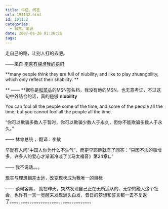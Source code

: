 ```yaml
---
title: 牛语、闲言
url: 191132.html
id: 191132
categories:
  - 日常。笔记
date: 2007-06-26 01:36:26
tags:
---
```


走自己的路，让别人打的去吧。

——来自 [<span class="Live_ControlsEx_Breadcrumb_Link"><span title="南京有棵想我的梧桐">南京有棵想我的梧桐</span></span>](http://zhoudakuan.spaces.live.com/)

**many people think they are full of niubility, and like to play zhuangbility, which only reflect their shability. **

**    —— **据称是[和菜头](http://www.hecaitou.com/)的MSN签名档，我没有他的MSN，也无意考证，不过这句中外结合的话，真的是够 **niubility**

You can fool all the people some of the time, and some of the people all the time, but you cannot fool all the people all the time.

“你可以欺骗多数人于暂时，你可以欺骗少数人于永久，但你不能欺骗多数人于永久。”

—— 林肯总统 ，翻译：李敖

早就有人问“中国人你为什么不生气”，而更早耶稣就有了回答：“只因不法的事增多，许多人的爱心才渐渐冷淡了(《马太福音》第24章)。”

—— 我不说话。。。

现实与理想相差太远，改变现状成为我唯一的目标

—— 谈何容易， 就在昨天，突然发现自己正在无所适从的、无奈的融入这个社会，也许有一天一觉醒来发现满头白发，昔日的梦想和誓言都一去不复返了。。。。。。。。。。。。。。。。。。。。。。。。。。。。。。。。。。。。。